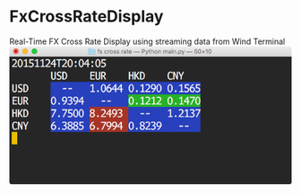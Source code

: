 # FxCrossRateDisplay
Real-Time FX Cross Rate Display using streaming data from Wind Terminal
![Demo Pic](https://github.com/DuPupu/FxCrossRateDisplay/raw/master/demo.tiff)
